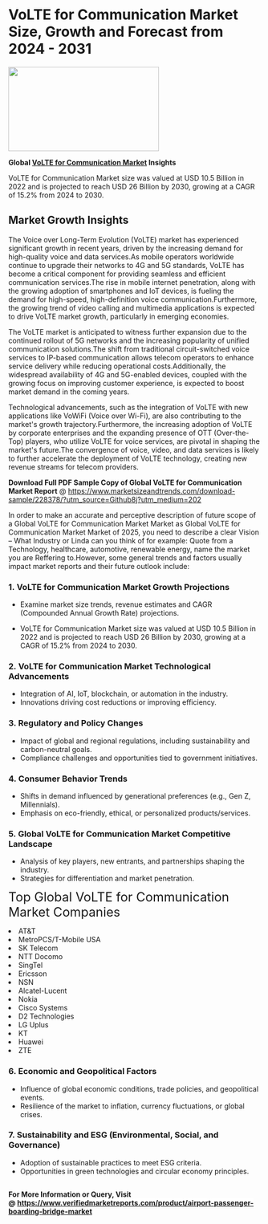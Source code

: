 <H1>VoLTE for Communication Market Size, Growth and Forecast from 2024 - 2031</H1><img class="aligncenter size-medium wp-image-584254" src="https://thirdeyenews.in/wp-content/uploads/2024/09/Global-Market-Research-300x168.jpeg" alt="" width="300" height="168" /><p><strong>Global&nbsp;<a href="https://www.marketsizeandtrends.com/download-sample/228378/?utm_source=Github8j?utm_medium=202">VoLTE for Communication Market</a> Insights</strong></p><p>VoLTE for Communication Market size was valued at USD 10.5 Billion in 2022 and is projected to reach USD 26 Billion by 2030, growing at a CAGR of 15.2% from 2024 to 2030.</p><p><h2>Market Growth Insights</h2> <p>The Voice over Long-Term Evolution (VoLTE) market has experienced significant growth in recent years, driven by the increasing demand for high-quality voice and data services.As mobile operators worldwide continue to upgrade their networks to 4G and 5G standards, VoLTE has become a critical component for providing seamless and efficient communication services.The rise in mobile internet penetration, along with the growing adoption of smartphones and IoT devices, is fueling the demand for high-speed, high-definition voice communication.Furthermore, the growing trend of video calling and multimedia applications is expected to drive VoLTE market growth, particularly in emerging economies.</p> <p>The VoLTE market is anticipated to witness further expansion due to the continued rollout of 5G networks and the increasing popularity of unified communication solutions.The shift from traditional circuit-switched voice services to IP-based communication allows telecom operators to enhance service delivery while reducing operational costs.Additionally, the widespread availability of 4G and 5G-enabled devices, coupled with the growing focus on improving customer experience, is expected to boost market demand in the coming years.</p> <p>Technological advancements, such as the integration of VoLTE with new applications like VoWiFi (Voice over Wi-Fi), are also contributing to the market's growth trajectory.Furthermore, the increasing adoption of VoLTE by corporate enterprises and the expanding presence of OTT (Over-the-Top) players, who utilize VoLTE for voice services, are pivotal in shaping the market's future.The convergence of voice, video, and data services is likely to further accelerate the deployment of VoLTE technology, creating new revenue streams for telecom providers.</p> <p><span class=""><strong>Download Full PDF Sample Copy of Global VoLTE for Communication Market Report</strong> @ <a href="https://www.marketsizeandtrends.com/download-sample/228378/?utm_source=Github8j?utm_medium=202" target="_blank">https://www.marketsizeandtrends.com/download-sample/228378/?utm_source=Github8j?utm_medium=202</a></span></p><p>In order to make an accurate and perceptive description of future scope of a Global&nbsp;VoLTE for Communication Market Market as Global&nbsp;VoLTE for Communication Market Market of 2025, you need to describe a clear Vision &ndash; What Industry or Linda can you think of for example: Quote from a Technology, healthcare, automotive, renewable energy, name the market you are Reffering to.However, some general trends and factors usually impact market reports and their future outlook include:</p><h3>1.&nbsp;<strong>VoLTE for Communication Market Growth Projections</strong></h3><ul><li>Examine market size trends, revenue estimates and CAGR (Compounded Annual Growth Rate) projections.</li><li><p>VoLTE for Communication Market size was valued at USD 10.5 Billion in 2022 and is projected to reach USD 26 Billion by 2030, growing at a CAGR of 15.2% from 2024 to 2030.</p></li></ul><h3>2.&nbsp;<strong>VoLTE for Communication Market Technological Advancements</strong></h3><ul><li>Integration of AI, IoT, blockchain, or automation in the industry.</li><li>Innovations driving cost reductions or improving efficiency.</li></ul><h3>3.&nbsp;<strong>Regulatory and Policy Changes</strong></h3><ul><li>Impact of global and regional regulations, including sustainability and carbon-neutral goals.</li><li>Compliance challenges and opportunities tied to government initiatives.</li></ul><h3>4.&nbsp;<strong>Consumer Behavior Trends</strong></h3><ul><li>Shifts in demand influenced by generational preferences (e.g., Gen Z, Millennials).</li><li>Emphasis on eco-friendly, ethical, or personalized products/services.</li></ul><h3>5.&nbsp;<strong>Global VoLTE for Communication Market Competitive Landscape</strong></h3><ul><li>Analysis of key players, new entrants, and partnerships shaping the industry.</li><li>Strategies for differentiation and market penetration.</li></ul><p data-pm-slice="1 1 []"><span style="color: inherit; font-family: inherit; font-size: 25px;">Top Global VoLTE for Communication Market Companies</span></p><div class="" data-test-id=""><p><li>AT&T</li><li> MetroPCS/T-Mobile USA</li><li> SK Telecom</li><li> NTT Docomo</li><li> SingTel</li><li> Ericsson</li><li> NSN</li><li> Alcatel-Lucent</li><li> Nokia</li><li> Cisco Systems</li><li> D2 Technologies</li><li> LG Uplus</li><li> KT</li><li> Huawei</li><li> ZTE</li></p></div><h3>6.&nbsp;<strong>Economic and Geopolitical Factors</strong></h3><ul><li>Influence of global economic conditions, trade policies, and geopolitical events.</li><li>Resilience of the market to inflation, currency fluctuations, or global crises.</li></ul><h3>7.&nbsp;<strong>Sustainability and ESG (Environmental, Social, and Governance)</strong></h3><ul><li>Adoption of sustainable practices to meet ESG criteria.</li><li>Opportunities in green technologies and circular economy principles.</li></ul><h2><strong style="font-size: 14px;">For More Information or Query, Visit @&nbsp;</strong><a style="background-color: #ffffff; font-size: 14px;" href="https://www.marketsizeandtrends.com/report/volte-for-communication-market/" target="_blank">https://www.verifiedmarketreports.com/product/airport-passenger-boarding-bridge-market</a></h2>